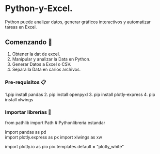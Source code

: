 # Python-y-Excel.
Python puede analizar datos, generar gráficos interactivos y automatizar tareas en Excel.

## Comenzando 🚀

1. Obtener la dat de excel.
2. Manipular y analizar la Data en Python.
3. Generar Datos a Excel o CSV.
4. Separa la Data en carios archivos.

### Pre-requisitos 📋

1.pip install pandas 
2. pip install openpyxl 
3. pip install plotly-express 
4. pip install xlwings 

### Importar librerías 🔧

from pathlib import Path  # Pythonlibreria estandar

import pandas as pd  
import plotly.express as px 
import xlwings as xw  

import plotly.io as pio
pio.templates.default = "plotly_white"
